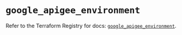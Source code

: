 # `google_apigee_environment`

Refer to the Terraform Registry for docs: [`google_apigee_environment`](https://registry.terraform.io/providers/hashicorp/google/5.42.0/docs/resources/apigee_environment).

